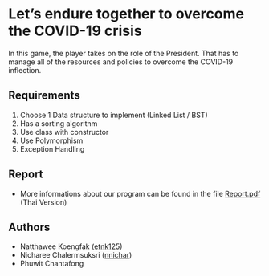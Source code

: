 

# Let’s endure together to overcome the COVID-19 crisis

In this game, the player takes on the role of the President. That has to manage all of the resources and policies to overcome the COVID-19 inflection.

## Requirements

1. Choose 1 Data structure to implement (Linked List / BST)
2. Has a sorting algorithm
3. Use class with constructor
4. Use Polymorphism
5. Exception Handling

## Report

- More informations about our program can be found in the file [Report.pdf](https://github.com/nnichar/Let-endure-together-to-overcome-the-COVID-19-crisis/blob/main/Report.pdf) (Thai Version)

## Authors

- Natthawee Koengfak ([etnk125](https://github.com/etnk125))
- Nicharee Chalermsuksri ([nnichar](https://github.com/nnichar)) 
- Phuwit Chantafong
